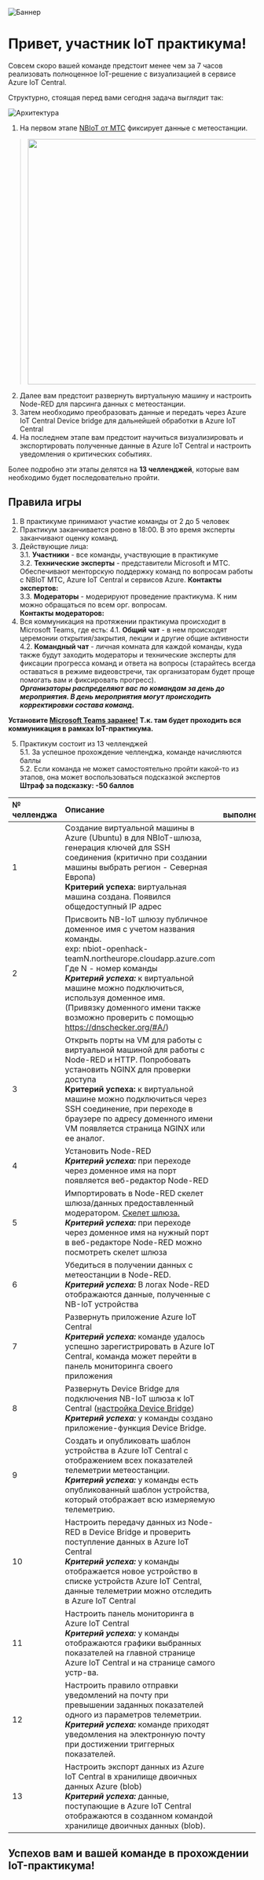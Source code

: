 ![Баннер](https://lh6.googleusercontent.com/ENVHBnM6Zu8OBOo8EC367x72bv11TdTLBoQkUYtOAlH_K_th9d0cA0sUoJRqHXXQzJBiO3Oqgb6qqcQRHIIgGJxrHIY6aQrpBiM4JOO1BZYToeUtk00DfNwceNKx-RNjQ1wqEJI)

# Привет, участник IoT практикума!

Совсем скоро вашей команде предстоит менее чем за 7 часов реализовать полноценное IoT-решение c визуализацией в сервисе Azure IoT Central.

Структурно, стоящая перед вами сегодня задача выглядит так:

![Архитектура](https://lh6.googleusercontent.com/MfBbMVxqQ-KU5H4JsnaXaNsT5bEo4mYbvtcXSiaO6TYuIsvAVxgBAkk6JNfz8ci04qVYb0Jeb_YW8t72uey3ipGdOiYp-G1DVinJFwfqSleyeuU8x5hxMHpQXRy6UWE5-eBwPfU)

1. На первом этапе [NBIoT от МТС](https://moskva.mts.ru/business/internet-veshhej-iot/nb-iot-development-kit) фиксирует данные с метеостанции. 
> <img src="https://lh5.googleusercontent.com/JWcv_TKOdicbK3oBBxZUf2hOZK0Yanuz9LWQ7AiAR6NY3xP1M2wEzfoL7BDalDcOSUxg8WGHbHpfxZwSrmj_eSkmIyl177CTrQYqKPuOEd8le2WPQHzY2YYXXjMtBy1tp5Hh2qI" width="500" />  
2. Далее вам предстоит развернуть виртуальную машину и настроить Node-RED для парсинга данных с метеостанции.  
3. Затем необходимо преобразовать данные и передать через  Azure IoT Central Device bridge для дальнейшей обработки в Azure IoT Central   
4. На последнем этапе вам предстоит научиться визуализировать и экспортировать полученные данные в Azure IoT Central и настроить уведомления о критических событиях.  

Более подробно эти этапы делятся на **13 челленджей**, которые вам необходимо будет последовательно пройти.

## Правила игры

1. В практикуме принимают участие команды от 2 до 5 человек
2. Практикум заканчивается ровно в 18:00. В это время эксперты заканчивают оценку команд.
3. Действующие лица:  
    3.1. **Участники** - все команды, участвующие в практикуме  
    3.2. **Технические эксперты** - представители Microsoft и МТС. Обеспечивают менторскую поддержку команд по вопросам работы с NBIoT МТС, Azure IoT Central и сервисов Azure.
         **Контакты экспертов:**  
    3.3. **Модераторы** - модерируют проведение практикума. К ним можно обращаться по всем орг. вопросам.  
         **Контакты модераторов:**  
4. Вся коммуникация на протяжении практикума происходит в Microsoft Teams, где есть:
   4.1. **Общий чат** - в нем происходят церемонии открытия/закрытия, лекции и другие общие активности
   4.2. **Командный чат** - личная комната для каждой команды, куда также будут заходить модераторы и технические эксперты для фиксации прогресса команд и ответа на вопросы      (старайтесь всегда оставаться в режиме видеовстречи, так организаторам будет проще помогать вам и фиксировать прогресс).  
        ***Организаторы распределяют вас по командам за день до мероприятия. В день мероприятия могут происходить корректировки состава команд.***
        
**Установите [Microsoft Teams заранее!](https://www.microsoft.com/ru-ru/microsoft-teams/download-app)
Т.к. там будет проходить вся коммуникация в рамках IoT-практикума.**

5. Практикум состоит из 13 челленджей  
    5.1. За успешное прохождение челленджа, команде начисляются баллы  
    5.2. Если команда не может самостоятельно пройти какой-то из этапов, она может воспользоваться подсказкой экспертов  
         **Штраф за подсказку: -50 баллов**
         
| № челленджа | Описание  | Награда за выполнение(баллы) |
| :------------ |:--------------- | -----:|
| 1      | Создание виртуальной машины в Azure (Ubuntu) в для NBIoT-шлюза, генерация ключей для SSH соединения (критично при создании машины выбрать регион - Северная Европа) <br>    ******Критерий успеха:****** виртуальная машина создана. Появился общедоступный IP адрес | 100 |
| 2     | Присвоить NB-IoT шлюзу публичное доменное имя с учетом названия команды. <br> exp: nbiot-openhack-teamN.northeurope.cloudapp.azure.com <br> Где N - номер команды <br> *****Критерий успеха:***** к виртуальной машине можно подключиться, используя доменное имя. <br> (Привязку доменного имени также возможно проверить с помощью https://dnschecker.org/#A/)      |   100 |
| 3     | Открыть порты на VM для работы с виртуальной машиной для работы с Node-RED и HTTP. Попробовать установить NGINX для проверки доступа <br> ******Критерий успеха:****** к виртуальной машине можно подключиться через SSH соединение, при переходе в браузере по адресу доменного имени VM появляется страница NGINX или ее аналог.     |   200 |
| 4     | Установить Node-RED <br> ***Критерий успеха:*** при переходе через доменное имя на порт появляется веб-редактор Node-RED    |   200 |
| 5     | Импортировать в Node-RED скелет шлюза/данных предоставленный модератором. [Скелет шлюза.](https://github.com/tpofd/IoT-open-hack/blob/main/flows.json) <br> ***Критерий успеха:*** при переходе через доменное имя на нужный порт в веб-редакторе Node-RED можно посмотреть скелет шлюза    |   200 |
| 6     | Убедиться в получении данных с метеостанции в Node-RED. <br> ***Критерий успеха:*** В логах Node-RED отображаются данные, полученные с NB-IoT устройства   |   100 |
| 7     | Развернуть приложение Azure IoT Central <br> ***Критерий успеха:*** команде удалось успешно зарегистрировать в Azure IoT Central, команда может перейти в панель мониторинга своего приложения    |   200 |
| 8     | Развернуть Device Bridge для подключения NB-IoT шлюза к IoT Central ([настройка Device Bridge](https://github.com/Azure/iotc-device-bridge)) <br> ***Критерий успеха:*** у команды создано приложение-функция Device Bridge.    |   200 |
| 9     | Создать и опубликовать шаблон устройства в Azure IoT Central с отображением всех показателей телеметрии метеостанции. <br> ***Критерий успеха:*** у команды есть опубликованный шаблон устройства, который отображает всю измеряемую телеметрию.     |   200 |
| 10     | Настроить передачу данных из Node-RED в Device Bridge и проверить поступление данных в Azure IoT Central <br> ***Критерий успеха:*** у команды отображается новое устройство в списке устройств Azure IoT Central, данные телеметрии можно отследить в Azure IoT Central    |   200 |
| 11     | Настроить панель мониторинга в Azure IoT Central <br> ***Критерий успеха:*** у команды отображаются графики выбранных показателей на главной странице Azure IoT Central и на странице самого устр-ва.    |   200 |
| 12     | Настроить правило отправки уведомлений на почту при превышении заданных показателей одного из параметров телеметрии. <br> ***Критерий успеха:*** команде приходят уведомления на электронную почту при достижении триггерных показателей.    |   100 |
| 13     | Настроить экспорт данных из Azure IoT Central в хранилище двоичных данных Azure (blob) <br> ***Критерий успеха:*** данные, поступающие в Azure IoT Central отображаются в созданном командой хранилище двоичных данных (blob).    |   300 |

## Успехов вам и вашей команде в прохождении IoT-практикума!
